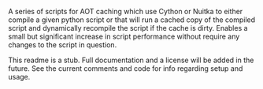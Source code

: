 A series of scripts for AOT caching which use Cython or Nuitka to either compile a given python script or that will run a cached copy of the compiled script and dynamically recompile the script if the cache is dirty. Enables a small but significant increase in script performance without require any changes to the script in question.

This readme is a stub. Full documentation and a license will be added in the future. See the current comments and code for info regarding setup and usage.

